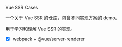 Vue SSR Cases

一个关于 Vue SSR 的仓库，包含不同实现方案的 demo。

用于学习和理解 Vue SSR 的实现。

- [x] webpack + @vue/server-renderer
